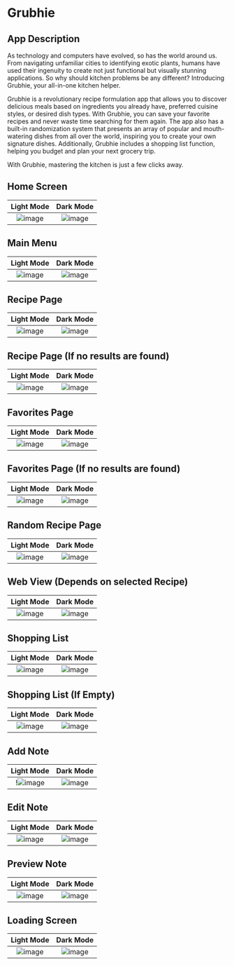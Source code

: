 # Grubhie

## App Description

As technology and computers have evolved, so has the world around us. From navigating unfamiliar cities to identifying exotic plants, humans have used their ingenuity to create not just functional but visually stunning applications. So why should kitchen problems be any different? Introducing Grubhie, your all-in-one kitchen helper.

Grubhie is a revolutionary recipe formulation app that allows you to discover delicious meals based on ingredients you already have, preferred cuisine styles, or desired dish types. With Grubhie, you can save your favorite recipes and never waste time searching for them again. The app also has a built-in randomization system that presents an array of popular and mouth-watering dishes from all over the world, inspiring you to create your own signature dishes. Additionally, Grubhie includes a shopping list function, helping you budget and plan your next grocery trip.

With Grubhie, mastering the kitchen is just a few clicks away.

## Home Screen 
Light Mode             |  Dark Mode
:-------------------------:|:-------------------------:
![image](https://user-images.githubusercontent.com/91654653/215490497-ad043b6f-ab48-42ae-a8f8-fba04abf6e60.png)  |  ![image](https://user-images.githubusercontent.com/91654653/215490550-98f4f71c-2334-479d-b53a-eb906eb25070.png)

## Main Menu
Light Mode             |  Dark Mode
:-------------------------:|:-------------------------:
![image](https://user-images.githubusercontent.com/91654653/215491565-278f414f-b6e4-4e96-9559-c2cc0d788332.png)  |  ![image](https://user-images.githubusercontent.com/91654653/215491632-80d61c25-a465-40ff-b0c7-da05fbb74b33.png)

## Recipe Page
Light Mode             |  Dark Mode
:-------------------------:|:-------------------------:
![image](https://user-images.githubusercontent.com/91654653/215492580-0f5e0db3-23de-4462-928b-567ab3d4207d.png)  |  ![image](https://user-images.githubusercontent.com/91654653/215492633-7bd146c6-f307-4e4e-83a0-88940915ccf1.png)

## Recipe Page (If no results are found)
Light Mode             |  Dark Mode
:-------------------------:|:-------------------------:
![image](https://user-images.githubusercontent.com/91654653/215492750-6f2c481a-b810-4de3-bf52-703bf62d40dc.png) |  ![image](https://user-images.githubusercontent.com/91654653/215492791-8627bf06-116f-4940-98f7-43f97195d741.png)

## Favorites Page
Light Mode             |  Dark Mode
:-------------------------:|:-------------------------:
![image](https://user-images.githubusercontent.com/91654653/215492954-ec3831e2-ad86-411d-af6c-2736e13458ee.png)  |  ![image](https://user-images.githubusercontent.com/91654653/215492996-20b882bd-6349-43ab-aafe-f9161e2f3e50.png)

## Favorites Page (If no results are found)
Light Mode             |  Dark Mode
:-------------------------:|:-------------------------:
![image](https://user-images.githubusercontent.com/91654653/215493257-5705aa62-730d-45cf-a714-550f1b2fb509.png) |  ![image](https://user-images.githubusercontent.com/91654653/215493337-c40e5c28-d1b6-4528-b553-6fa7c519959e.png)

## Random Recipe Page
Light Mode             |  Dark Mode
:-------------------------:|:-------------------------:
![image](https://user-images.githubusercontent.com/91654653/215493441-32007e8b-0664-4390-a2af-7f097ce94d1f.png)  |  ![image](https://user-images.githubusercontent.com/91654653/215493515-85312f1a-5547-4603-b94e-2c03fd38c4a1.png)

## Web View (Depends on selected Recipe)
Light Mode             |  Dark Mode
:-------------------------:|:-------------------------:
![image](https://user-images.githubusercontent.com/91654653/215493690-738f8f6d-76c9-4ccf-8118-ab3c7a62ee45.png)  |  ![image](https://user-images.githubusercontent.com/91654653/215493706-084329b2-5ffa-41a2-9872-9dc86058a767.png)

## Shopping List
Light Mode             |  Dark Mode
:-------------------------:|:-------------------------:
![image](https://user-images.githubusercontent.com/91654653/215493902-002ca5f6-606d-4b7d-97c7-b230685450af.png) |  ![image](https://user-images.githubusercontent.com/91654653/215493944-daf56457-8409-488d-af23-4d0cb69dc11a.png)

## Shopping List (If Empty)
Light Mode             |  Dark Mode
:-------------------------:|:-------------------------:
![image](https://user-images.githubusercontent.com/91654653/215494151-486afbe4-d373-4d7a-815f-bc4f4a4ccc5a.png)  |  ![image](https://user-images.githubusercontent.com/91654653/215494206-d0748e08-d920-4b3c-ac71-0ba5c83c0477.png)

## Add Note
Light Mode             |  Dark Mode
:-------------------------:|:-------------------------:
!![image](https://user-images.githubusercontent.com/91654653/215494368-3caf63bb-0425-4f40-86aa-c2c3bb4a4f14.png)  |  ![image](https://user-images.githubusercontent.com/91654653/215494414-58646044-97d4-416b-8514-51e2e6362bcf.png)

## Edit Note
Light Mode             |  Dark Mode
:-------------------------:|:-------------------------:
![image](https://user-images.githubusercontent.com/91654653/215494564-c8dc44f1-d185-4b98-b8a5-25f482151d6f.png) |  ![image](https://user-images.githubusercontent.com/91654653/215494607-814933ae-8edf-4625-8d8c-1e744e997529.png)

## Preview Note
Light Mode             |  Dark Mode
:-------------------------:|:-------------------------:
![image](https://user-images.githubusercontent.com/91654653/215494676-35983a66-2b87-4a2e-a93e-e2c0edf014f4.png) |  ![image](https://user-images.githubusercontent.com/91654653/215494712-f8c23301-ca1b-48d5-a7f9-ab64d046633e.png)

## Loading Screen
Light Mode             |  Dark Mode
:-------------------------:|:-------------------------:
![image](https://user-images.githubusercontent.com/91654653/215494753-f86cdc7b-1595-4b9f-b9ce-43b175242c91.png) |  ![image](https://user-images.githubusercontent.com/91654653/215494799-c78fa0e0-e69e-49a4-8ac5-0a8e708c0fbb.png)

